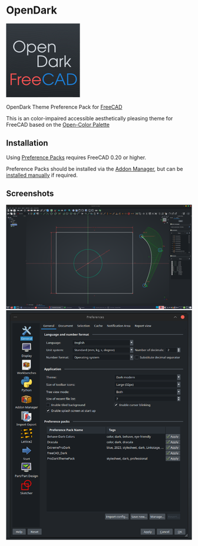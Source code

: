 # OpenDark
![Colours](resources/icons/OpenDark.png)

OpenDark Theme Preference Pack for [FreeCAD](https://www.freecadweb.org)

This is an color-impaired accessible aesthetically pleasing theme for FreeCAD based on the [Open-Color Palette](https://github.com/yeun/open-color)


## Installation

Using [Preference Packs](https://wiki.freecadweb.org/Preference_Packs) requires FreeCAD 0.20 or higher.

Preference Packs should be installed via the [Addon Manager](https://github.com/FreeCAD/FreeCAD-addons), but can be [installed manually](https://wiki.freecadweb.org/Preference_Packs#Distributing_a_pack) if required.

## Screenshots

![Screenshots](resources/images/OpenDark_sketcher.png)
![Screenshots](resources/images/OpenDark_prefs.png)
